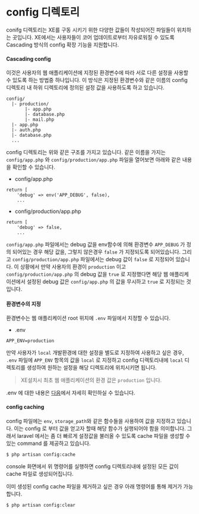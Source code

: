# config 디렉토리

conifg 디렉토리는 XE를 구동 시키기 위한 다양한 값들이 작성되어진 파일들이 위치하는 곳입니다. XE에서는 사용자들이 코어 업데이트로부터 자유로워질 수 있도록 Cascading 방식의 config 확장 기능을 지원합니다.

#### Cascading config
이것은 사용자의 웹 애플리케이션에 지정된 환경변수에 따라 서로 다른 설정을 사용할 수 있도록 하는 방법중 하나입니다. 이 방식은 지정된 환경변수와 같은 이름의 config 디렉토리 내 하위 디렉토리에 정의된 설정 값을 사용하도록 하고 있습니다.
 
```
config/
  |- production/
       |- app.php
       |- database.php
       |- mail.php
  |- app.php
  |- auth.php
  |- database.php
  ...
```
config 디렉토리는 위와 같은 구조를 가지고 있습니다. 
같은 이름을 가지는 `config/app.php` 와 `config/production/app.php` 파일을 열어보면 아래와 같은 내용을 확인할 수 있습니다.
* config/app.php
```
return [
    'debug' => env('APP_DEBUG', false),
    ...
```
* config/production/app.php
```
return [
    'debug' => false,
    ...
```
`config/app.php` 파일에서는 debug 값을 env함수에 의해 환경변수 `APP_DEBUG` 가 정의 되어있는 경우 해당 값을, 그렇지 않은경우 `false` 가 지정되도록 되어있습니다. 그리고 `config/production/app.php` 파일에서는 debug 값이 `false` 로 지정되어 있습니다.
이 상황에서 만약 사용자의 환경이 `production` 이고 `config/production/app.php` 의 debug 값을 `true` 로 지정했다면 해당 웹 애플리케이션에서 설정된 debug 값은 `config/app.php` 의 값을 무시하고 `true` 로 지정되는 것입니다.

#### 환경변수의 지정
환경변수는 웹 애플리케이션 root 위치에 `.env` 파일에서 지정할 수 있습니다.
* .env
```
APP_ENV=production
```

만약 사용자가 `local` 개발환경에 대한 설정을 별도로 지정하여 사용하고 싶은 경우, `.env` 파일에 `APP_ENV` 항목의 값을 `local` 로 지정하고 config 디렉토리내에 `local` 디렉토리를 생성하여 원하는 설정을 해당 디렉토리에 위치시키면 됩니다.
> XE설치시 최초 웹 애플리케이션의 환경 값은 `production` 입니다.

.env 에 대한 내용은 [다음](링크)에서 자세히 확인하실 수 있습니다.

#### config caching
config 파일에는 `env`, `storage_path`와 같은 함수들을 사용하여 값을 지정하고 있습니다.
이는 config 로 부터 값을 얻고자 할때 해당 함수가 실행되어야 함을 의미합니다. 그래서 laravel 에서는 좀 더 빠르게 설정값을 불러올 수 있도록 cache 파일을 생성할 수 있는 command 를 제공하고 있습니다.
```
$ php artisan config:cache
```
console 화면에서 위 명령어를 실행하면 config 디렉토리내에 설정된 모든 값이 cache 파일로 생성되어집니다.

이미 생성된 config cache 파일을 제거하고 싶은 경우 아래 명령어를 통해 제거가 가능합니다.
```
$ php artisan config:clear
```